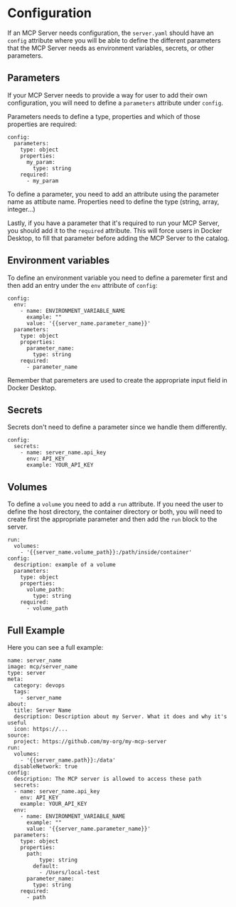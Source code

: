 # Configuration

If an MCP Server needs configuration, the `server.yaml` should have an `config` attribute where you will be able to define the different parameters that the MCP Server needs as environment variables, secrets, or other parameters.

## Parameters

If your MCP Server needs to provide a way for user to add their own configuration, you will need to define a `parameters` attribute under `config`.

Parameters needs to define a type, properties and which of those properties are required:

```
config:
  parameters:
    type: object
    properties:
      my_param:
        type: string
    required:
      - my_param
```

To define a parameter, you need to add an attribute using the parameter name as attibute name. Properties need to define the type (string, array, integer...)

Lastly, if you have a parameter that it's required to run your MCP Server, you should add it to the `required` attribute. This will force users in Docker Desktop, to fill that parameter before adding the MCP Server to the catalog.

## Environment variables

To define an environment variable you need to define a paremeter first and then add an entry under the `env` attribute of `config`:

```
config:
  env:
    - name: ENVIRONMENT_VARIABLE_NAME
      example: ""
      value: '{{server_name.parameter_name}}'
  parameters:
    type: object
    properties:
      parameter_name:
        type: string
    required:
      - parameter_name
```

Remember that paremeters are used to create the appropriate input field in Docker Desktop.

## Secrets

Secrets don't need to define a parameter since we handle them differently.

```
config:
  secrets:
    - name: server_name.api_key
      env: API_KEY
      example: YOUR_API_KEY
```

## Volumes

To define a `volume` you need to add a `run` attribute. If you need the user to define the host directory, the container directory or both, you will need to create first the appropriate parameter and then add the `run` block to the server.

```
run:
  volumes:
    - '{{server_name.volume_path}}:/path/inside/container'
config:
  description: example of a volume
  parameters:
    type: object
    properties:
      volume_path:
        type: string
    required:
      - volume_path
```

## Full Example

Here you can see a full example:

```
name: server_name
image: mcp/server_name
type: server
meta:
  category: devops
  tags:
    - server_name
about:
  title: Server Name
  description: Description about my Server. What it does and why it's useful
  icon: https://...
source:
  project: https://github.com/my-org/my-mcp-server
run:
  volumes:
    - '{{server_name.path}}:/data'
  disableNetwork: true
config:
  description: The MCP server is allowed to access these path
  secrets:
  - name: server_name.api_key
    env: API_KEY
    example: YOUR_API_KEY
  env:
    - name: ENVIRONMENT_VARIABLE_NAME
      example: ""
      value: '{{server_name.parameter_name}}'
  parameters:
    type: object
    properties:
      path:
          type: string
        default:
          - /Users/local-test
      parameter_name:
        type: string
    required:
      - path

```
